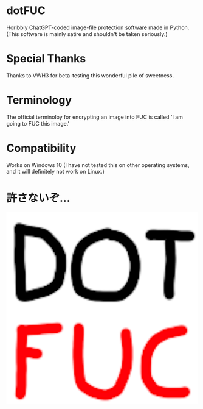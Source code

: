 # dotFUC
Horibbly ChatGPT-coded image-file protection [software](https://github.com/Aelyska/dotFUC/releases/download/Release/dotFUC.exe) made in Python.
(This software is mainly satire and shouldn't be taken seriously.)

# Special Thanks
Thanks to VWH3 for beta-testing this wonderful pile of sweetness.

# Terminology
The official terminoloy for encrypting an image into FUC is called 'I am going to FUC this image.'

# Compatibility
Works on Windows 10 (I have not tested this on other operating systems, and it will definitely not work on Linux.)

# 許さないぞ…

![Image](https://raw.githubusercontent.com/Aelyska/dotFUC/refs/heads/main/dotFUC-icon.png)

